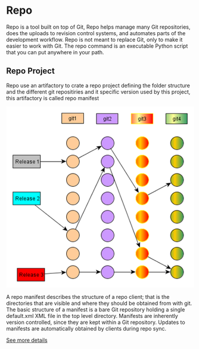 # Repo

Repo is a tool built on top of Git, Repo helps manage many Git repositories, does the uploads to revision control systems, and automates parts of the development workflow. Repo is not meant to replace Git, only to make it easier to work with Git. The repo command is an executable Python script that you can put anywhere in your path.


## Repo Project

Repo use an artifactory to crate a repo project defining the folder structure and the different git repositiries and it specific version used by this project, this artifactory is called repo manifest 

![Manifest](./media/image-3.png)

A repo manifest describes the structure of a repo client; that is the directories that are visible and where they should be obtained from with git.
The basic structure of a manifest is a bare Git repository holding a single default.xml XML file in the top level directory.
Manifests are inherently version controlled, since they are kept within a Git repository. Updates to manifests are automatically obtained by clients during repo sync.

[See more details](https://gerrit.googlesource.com/git-repo/+/master/docs/manifest-format.md)

